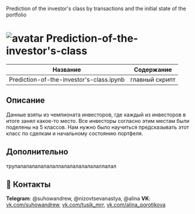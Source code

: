 Prediction of the investor's class by transactions and the initial state of the portfolio
# ![avatar](https://sun1-13.userapi.com/s/v1/ig2/1r0-byxqFwdntyCx2i6Cxc7zn4yTw9oRDkcLqX789qs6OY9_IBqz2P08wtzp6K35BK9K_cJ-MtI9TyCBczcNCIWF.jpg?size=50x50&amp;quality=96&amp;crop=176,90,541,541&amp;ava=1) Prediction-of-the-investor's-class                            

Название                                   | Содержание
-------------------------------------------|----------------------
Prediction-of-the-investor's-class.ipynb   | главный скрипт


##                                                                    Описание

Данные взяты из чемпионата инвесторов, где каждый из инвесторов в итоге занял какое-то место. Все инвесторы согласно этим местам были поделены на 5 классов.
Нам нужно было научиться предсказывать этот класс по сделкам и начальному состоянию портфеля.

##                                                                    Дополнительно

трулалалалалалалаллалалалалалалаллалал

## :paw_prints: Контакты

**Telegram**: @suhowandrew, @nizovtsevanastya, @alina
**VK**: [vk.com/suhowandrew](https://vk.com/suhowandrew), [vk.com/tusik_mrr](https://vk.com/tusik_mrr), [vk.com/alina_porotikova](https://vk.com/alina_porotikova)
  
  
